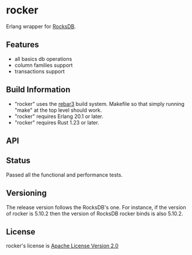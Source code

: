 rocker
========

Erlang wrapper for [RocksDB](https://github.com/facebook/rocksdb).

## Features
* all basics db operations
* column families support
* transactions support

## Build Information
* "rocker" uses the [rebar3](https://www.rebar3.org) build system. Makefile so that simply running "make" at the top level should work.
* "rocker" requires Erlang 20.1 or later.
* "rocker" requires Rust 1.23 or later.

## API


## Status
Passed all the functional and performance tests.

## Versioning
The release version follows the RocksDB's one.
For instance, if the version of rocker is 5.10.2 then the version of RocksDB rocker binds is also 5.10.2.

## License
rocker's license is [Apache License Version 2.0](http://www.apache.org/licenses/LICENSE-2.0.html)